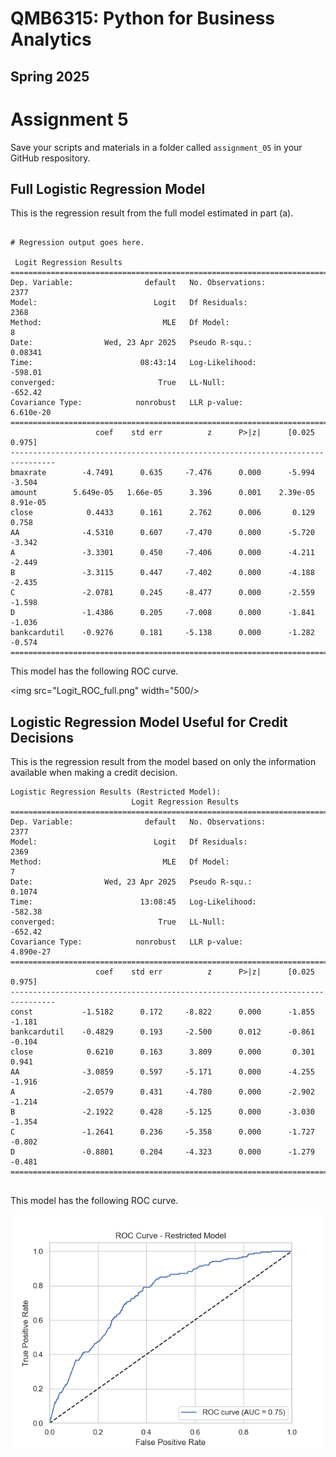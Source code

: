 # QMB6315: Python for Business Analytics
## Spring 2025

# Assignment 5

Save your scripts and materials in a folder called ```assignment_05``` in your GitHub respository.


## Full Logistic Regression Model

This is the regression result from the full model estimated in part (a).

```

# Regression output goes here.
 
 Logit Regression Results                           
==============================================================================
Dep. Variable:                default   No. Observations:                 2377
Model:                          Logit   Df Residuals:                     2368
Method:                           MLE   Df Model:                            8
Date:                Wed, 23 Apr 2025   Pseudo R-squ.:                 0.08341
Time:                        08:43:14   Log-Likelihood:                -598.01
converged:                       True   LL-Null:                       -652.42
Covariance Type:            nonrobust   LLR p-value:                 6.610e-20
================================================================================
                   coef    std err          z      P>|z|      [0.025      0.975]
--------------------------------------------------------------------------------
bmaxrate        -4.7491      0.635     -7.476      0.000      -5.994      -3.504
amount        5.649e-05   1.66e-05      3.396      0.001    2.39e-05    8.91e-05
close            0.4433      0.161      2.762      0.006       0.129       0.758
AA              -4.5310      0.607     -7.470      0.000      -5.720      -3.342
A               -3.3301      0.450     -7.406      0.000      -4.211      -2.449
B               -3.3115      0.447     -7.402      0.000      -4.188      -2.435
C               -2.0781      0.245     -8.477      0.000      -2.559      -1.598
D               -1.4386      0.205     -7.008      0.000      -1.841      -1.036
bankcardutil    -0.9276      0.181     -5.138      0.000      -1.282      -0.574
================================================================================
```

This model has the following ROC curve.


<img src="Logit_ROC_full.png" width="500/>





## Logistic Regression Model Useful for Credit Decisions

This is the regression result from the model based on only the information 
available when making a credit decision.

```
Logistic Regression Results (Restricted Model):
                           Logit Regression Results                           
==============================================================================
Dep. Variable:                default   No. Observations:                 2377
Model:                          Logit   Df Residuals:                     2369
Method:                           MLE   Df Model:                            7
Date:                Wed, 23 Apr 2025   Pseudo R-squ.:                  0.1074
Time:                        13:08:45   Log-Likelihood:                -582.38
converged:                       True   LL-Null:                       -652.42
Covariance Type:            nonrobust   LLR p-value:                 4.890e-27
================================================================================
                   coef    std err          z      P>|z|      [0.025      0.975]
--------------------------------------------------------------------------------
const           -1.5182      0.172     -8.822      0.000      -1.855      -1.181
bankcardutil    -0.4829      0.193     -2.500      0.012      -0.861      -0.104
close            0.6210      0.163      3.809      0.000       0.301       0.941
AA              -3.0859      0.597     -5.171      0.000      -4.255      -1.916
A               -2.0579      0.431     -4.780      0.000      -2.902      -1.214
B               -2.1922      0.428     -5.125      0.000      -3.030      -1.354
C               -1.2641      0.236     -5.358      0.000      -1.727      -0.802
D               -0.8801      0.204     -4.323      0.000      -1.279      -0.481
================================================================================


```

This model has the following ROC curve.


<img src="Logit_ROC_decision.png" width="500"/>

